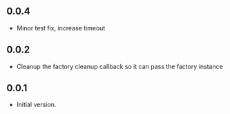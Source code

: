 ## 0.0.4

- Minor test fix, increase timeout

## 0.0.2

- Cleanup the factory cleanup callback so it can pass the factory instance

## 0.0.1

- Initial version.
